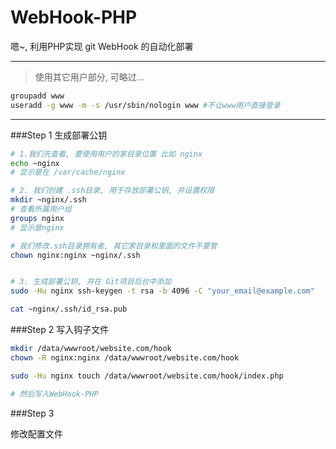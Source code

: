 # WebHook-PHP
嗯~, 利用PHP实现 git WebHook 的自动化部署


---
>使用其它用户部分, 可略过...

```bash
groupadd www
useradd -g www -m -s /usr/sbin/nologin www #不让www用户直接登录
```

---

###Step 1
生成部署公钥

```bash
# 1.我们先查看, 要使用用户的家目录位置 比如 nginx
echo ~nginx
# 显示是在 /var/cache/nginx

# 2. 我们创建 .ssh目录, 用于存放部署公钥, 并设置权限
mkdir ~nginx/.ssh
# 查看所属用户组
groups nginx
# 显示是nginx

# 我们修改.ssh目录拥有者, 其它家目录和里面的文件不要管
chown nginx:nginx ~nginx/.ssh


# 3. 生成部署公钥, 并在 Git项目后台中添加
sudo -Hu nginx ssh-keygen -t rsa -b 4096 -C "your_email@example.com"

cat ~nginx/.ssh/id_rsa.pub
```

###Step 2
写入钩子文件

```bash
mkdir /data/wwwroot/website.com/hook
chown -R nginx:nginx /data/wwwroot/website.com/hook
```

```bash
sudo -Hu nginx touch /data/wwwroot/website.com/hook/index.php

# 然后写入WebHook-PHP

```

###Step 3

修改配置文件
